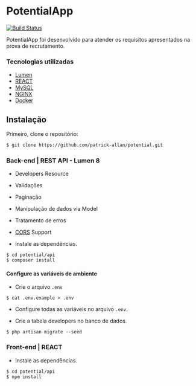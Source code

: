 # PotentialApp

[![Build Status](https://travis-ci.org/joemccann/dillinger.svg?branch=master)](https://travis-ci.org/joemccann/dillinger)

PotentialApp foi desenvolvido para atender os requisitos apresentados na prova de recrutamento.

### Tecnologias utilizadas
- [Lumen](https://lumen.laravel.com/)
- [REACT](https://pt-br.reactjs.org/)
- [MySQL](https://www.mysql.com/)
- [NGINX](https://www.nginx.com/)
- [Docker](https://www.docker.com/)

## Instalação

Primeiro, clone o repositório:
```bash
$ git clone https://github.com/patrick-allan/potential.git
```
### Back-end | REST API - Lumen 8

- Developers Resource
- Validações
- Paginação
- Manipulação de dados via Model
- Tratamento de erros
- [CORS](https://github.com/barryvdh/laravel-cors) Support

- Instale as dependências.
```
$ cd potential/api
$ composer install
```
#### Configure as variáveis de ambiente
- Crie o arquivo `.env`
```
$ cat .env.example > .env
```
- Configure todas as variáveis no arquivo `.env`.

- Crie a tabela developers no banco de dados.
```
$ php artisan migrate --seed
```

### Front-end | REACT

- Instale as dependências.
```
$ cd potential/api
$ npm install
```